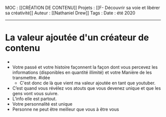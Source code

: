 MOC : [[CRÉATION DE CONTENU]]
Projets :  [[F- Découvrir sa voie et libérer sa créativité]]
Auteur : [[Nathaniel Drew]]
Tags : 
Date : été 2020
***

# La valeur ajoutée d'un créateur de contenu

* 
* Votre passé et votre histoire façonnent la façon dont vous percevez les informations (disponibles en quantité illimité) et votre Manière de les transmettre. #idée
	* C'est donc de là que vient ma valeur ajoutée en tant que youtuber.
* C’est quand vous révélez vos atouts que vous devenez unique et que les gens vont vous suivre.
* L’info elle est partout.
* Votre personnalité est unique
* Personne ne peut être meilleur que vous à être vous